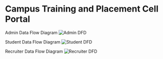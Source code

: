 # Campus Training and Placement Cell Portal
Admin Data Flow Diagram
![Admin DFD](https://github.com/pulkitbest/Placement-Portal/assets/76588219/30759e8e-1dd8-4f26-b301-71ff88ecb4fc)

Student Data Flow Diagram
![Student DFD](https://github.com/pulkitbest/Placement-Portal/assets/76588219/ff0097b9-8feb-462f-83dc-4ecac12ae5ac)

Recruiter Data Flow Diagram
![Recruiter DFD](https://github.com/pulkitbest/Placement-Portal/assets/76588219/d1af53ef-8b61-4f74-b88e-7361c629078b)
